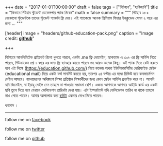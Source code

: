 +++
date = "2017-01-01T00:00:00"
draft = false
tags = ["গিটহাব", "হাবিজাবি"]
title = "কিভাবে গিটহাব  স্টুডেন্ট ডেভেলপার প্যাক নিবেন"
math = false
summary = """
গিটহাব ১৮+ যেকোনো স্টুডেন্টকে তাদের স্টুডেন্ট প্যাকটা ফ্রি দেয়। এই প্যাকেজে অনেক প্রিমিয়াম ফিচার ইনক্লুডেড যেমন ২ বছর এর জন্য ...
"""

[header]
image = "headers/github-education-pack.png"
caption = "Image credit: [**github**](https://github.com/)"

+++

গিটহাবে আনলিমিটেড প্রাইভেট রিপো খুলতে পারবে, একটা .me ফ্রি ডোমেইন, হ্যাকহ্যান্ড এ ৩০৳ এর ফ্রি সার্ভিস নিতে পারবে, গিটক্রাকেন প্রো ১ বছর এর জন্য ফ্রি ব্যাবহার করতে পারবে সহ আরও অনেক কিছু। এই প্যাক নিতে যেটা করতে হবে এই লিঙ্কে (https://education.github.com/) গিয়ে কলেজ অথবা ইউনিভারসিটির ভেরিফাইড মেইল (educational mail) দিয়ে একটা ফর্ম সাবমিট করতে হয়, তারপর ২৪ ঘণ্টার এর মধ্যে রিভিউ হয়ে কনফার্মেশন মেইল আসবে।  বাংলাদেশের অধিঙ্কাংশ শিক্ষা প্রতিষ্ঠান শিক্ষার্থীদের জন্য কোন মেইল সার্ভিস প্রভাইড করে না। আপনি যদি জিমেইল, বা ইয়াহু মেইল দেন তাহলে না পাওয়ার সম্ভাবনা বেশি। এজন্য আপনাকে আপনার আইডি কার্ড এর একটা ছবি তুলে দিতে হবে  যেখানে ভেলিডেশন তারিখটা দেখা যায়। এটা ইম্পরট্যান্ট যদি ভেলিডেশন তারিখ না থাকে তাহলে নাও পেতে পারেন। আমার আপলোড করা [ছবিটা](https://www.dropbox.com/s/5f58dy8rbe7xdhn/My-ID-CARD.png?dl=0) একবার দেখে নিতে পারেন।

ধন্যবাদ । 


----------


follow me on [facebook](https://www.facebook.com/shohan4556) 

follow me on [twitter](https://www.twitter.com/shohan4556)
 
follow me on [github](https://www.github.com/shohan4556) 
